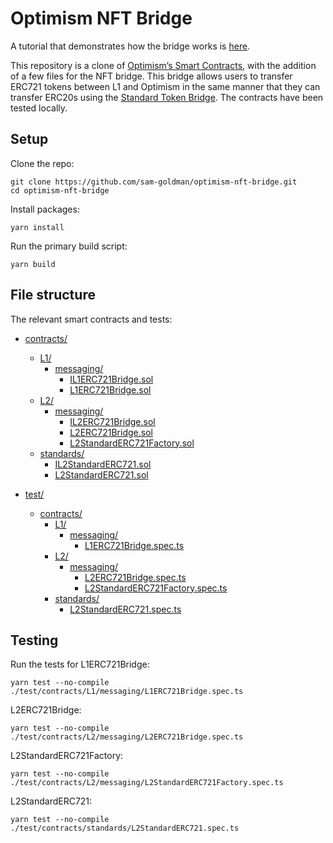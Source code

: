 # Optimism NFT Bridge

A tutorial that demonstrates how the bridge works is [here](https://github.com/sam-goldman/optimism-nft-bridge/tree/main/tutorial).

This repository is a clone of [Optimism’s Smart Contracts](https://github.com/ethereum-optimism/optimism/tree/develop/packages/contracts), with the addition of a few files for the NFT bridge. This bridge allows users to transfer ERC721 tokens between L1 and Optimism in the same manner that they can transfer ERC20s using the [Standard Token Bridge](https://community.optimism.io/docs/developers/bridge/standard-bridge/#). The contracts have been tested locally.

## Setup

Clone the repo:
```shell
git clone https://github.com/sam-goldman/optimism-nft-bridge.git
cd optimism-nft-bridge
```

Install packages:
```shell
yarn install
```

Run the primary build script:
```shell
yarn build
```

## File structure

The relevant smart contracts and tests:

* [contracts/](./contracts)
  * [L1/](./contracts/L1)
    * [messaging/](./contracts/L1/messaging)
      * [IL1ERC721Bridge.sol](./contracts/L1/messaging/IL1ERC721Bridge.sol)
      * [L1ERC721Bridge.sol](./contracts/L1/messaging/L1ERC721Bridge.sol)
  * [L2/](./contracts/L2)
    * [messaging/](./contracts/L2/messaging)
      * [IL2ERC721Bridge.sol](./contracts/L2/messaging/IL2ERC721Bridge.sol)
      * [L2ERC721Bridge.sol](./contracts/L2/messaging/L2ERC721Bridge.sol)
      * [L2StandardERC721Factory.sol](./contracts/L2/messaging/L2StandardERC721Factory.sol)
  * [standards/](./contracts/standards)
    * [IL2StandardERC721.sol](./contracts/standards/IL2StandardERC721.sol)
    * [L2StandardERC721.sol](./contracts/standards/L2StandardERC721.sol)

* [test/](./test)
  * [contracts/](./test/contracts)
    * [L1/](./test/contracts/L1)
      * [messaging/](./test/contracts/L1/messaging)
        * [L1ERC721Bridge.spec.ts](./test/contracts/L1/messaging/L1ERC721Bridge.spec.ts)
    * [L2/](./test/contracts/L2)
      * [messaging/](./test/contracts/L2/messaging)
        * [L2ERC721Bridge.spec.ts](./test/contracts/L2/messaging/L2ERC721Bridge.spec.ts)
        * [L2StandardERC721Factory.spec.ts](./test/contracts/L2/messaging/L2StandardERC721Factory.spec.ts)
    * [standards/](./test/contracts/standards)
      * [L2StandardERC721.spec.ts](./test/contracts/standards/L2StandardERC721.spec.ts)
      


## Testing

Run the tests for L1ERC721Bridge:
```shell
yarn test --no-compile ./test/contracts/L1/messaging/L1ERC721Bridge.spec.ts
```

L2ERC721Bridge:
```shell
yarn test --no-compile ./test/contracts/L2/messaging/L2ERC721Bridge.spec.ts
```

L2StandardERC721Factory:
```shell
yarn test --no-compile ./test/contracts/L2/messaging/L2StandardERC721Factory.spec.ts
```

L2StandardERC721:
```shell
yarn test --no-compile ./test/contracts/standards/L2StandardERC721.spec.ts
```
